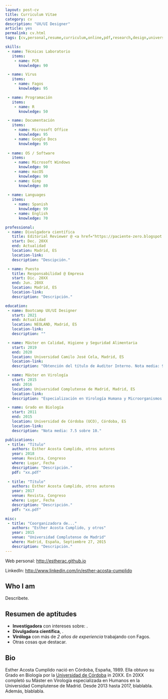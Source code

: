 ```yaml
---
layout: post-cv
title: Curriculum Vitae
category: cv
description: "UX/UI Designer"
article: yes
permalink: cv.html
tags: [cv,personal,resume,curriculum,online,pdf,research,design,universidad de cordoba,uco,universidad autonoma madrid, uam,universidad complutense madrid, ucm,phd,university,virology,biology]

skills:
 - name: Técnicas Laboratorio
   items:
    - name: PCR
      knowledge: 90

 - name: Virus
   items:
    - name: Fagos
      knowledge: 95

 - name: Programación
   items:
    - name: R
      knowledge: 50

 - name: Documentación
   items:
    - name: Microsoft Office
      knowledge: 95
    - name: Google Docs
      knowledge: 95
       
 - name: OS / Software
   items: 
    - name: Microsoft Windows
      knowledge: 90
    - name: macOS
      knowledge: 90
    - name: Gimp
      knowledge: 80
      
 - name: Languages
   items:
    - name: Spanish
      knowledge: 99
    - name: English
      knowledge: 70

professional:
 - name: Divulgadora científica
   title: Editorial Reviewer @ <a href="https://paciente-zero.blogspot.com/" target="_blank">Paciente Zero</a>
   start: Dec. 20XX
   end: Actualidad
   location: Madrid, ES
   location-link: 
   description: "Descipción."

 - name: Puesto
   title: Responsabilidad @ Empresa
   start: Dic. 20XX
   end: Jun. 20XX
   location: Madrid, ES
   location-link: 
   description: "Descripción."

education:
 - name: Bootcamp UX/UI Designer
   start: 2021
   end: Actualidad
   location: NEOLAND, Madrid, ES
   location-link: 
   description: ""

 - name: Máster en Calidad, Higiene y Seguridad Alimentaria
   start: 2019
   end: 2020
   location: Universidad Camilo José Cela, Madrid, ES
   location-link: 
   description: "Obtención del título de Auditor Interno. Nota media: 9.66 sobre 10."

 - name: Máster en Virología
   start: 2015
   end: 2016
   location: Universidad Complutense de Madrid, Madrid, ES
   location-link: 
   description: "Especialización en Virología Humana y Microorganismos. Nota media: 8.92 sobre 10."

 - name: Grado en Biología
   start: 2011
   end: 2015
   location: Universidad de Córdoba (UCO), Córdoba, ES
   location-link: 
   description: "Nota media: 7.5 sobre 10."

publications:
 - title: "Título"
   authors: Esther Acosta Cumplido, otros autores
   year: 2018
   venue: Revista, Congreso
   where: Lugar, Fecha
   description: "Descripción."
   pdf: "xx.pdf"
   
 - title: "Título"
   authors: Esther Acosta Cumplido, otros autores
   year: 2017
   venue: Revista, Congreso
   where: Lugar, Fecha
   description: "Descripción."
   pdf: "xx.pdf"

misc:
 - title: "Coorganizadora de..."
   authors: "Esther Acosta Cumplido, y otros"
   year: 2015
   venue: "Universidad Complutense de Madrid"
   where: Madrid, España, Septiembre 27, 2015
   description: "Descripción."
---
```


<div><p class="only-print">Web personal: <a href="http://estherac.github.io">http://estherac.github.io</a></p></div>

<div><p class="only-print">LinkedIn: <a href="http://www.linkedin.com/in/esther-acosta-cumplido">http://www.linkedin.com/in/esther-acosta-cumplido</a></p></div>

## Who I am

Describete.

## Resumen de aptitudes

 * **Investigadora** con intereses sobre: .
 * **Divulgadora científica**, .
 * **Viróloga** con más de _2 años de experiencia_ trabajando con Fagos.
 * Otras cosas que destacar.

## Bio

Esther Acosta Cumplido nació en Córdoba, España, 1989. Ella obtuvo su Grado en Biología por la [Universidad de Córdoba](http://www.uco.es/) in 20XX. En 20XX completó su Máster en Virología especializada en Humanos en la Universidad Complutense de Madrid.
Desde 2013 hasta 2017, blablabla.
Además, blablabla.
